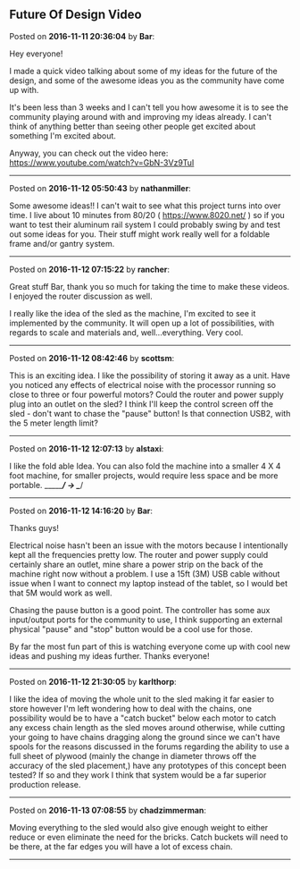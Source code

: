 ## Future Of Design Video
Posted on **2016-11-11 20:36:04** by **Bar**:

Hey everyone!

I made a quick video talking about some of my ideas for the future of the design, and some of the awesome ideas you as the community have come up with. 

It's been less than 3 weeks and I can't tell you how awesome it is to see the community playing around with and improving my ideas already. I can't think of anything better than seeing other people get excited about something I'm excited about.

Anyway, you can check out the video here: https://www.youtube.com/watch?v=GbN-3Vz9TuI

---

Posted on **2016-11-12 05:50:43** by **nathanmiller**:

Some awesome ideas!! I can't wait to see what this project turns into over time. 
I live about 10 minutes from 80/20 ( https://www.8020.net/ ) so if you want to test their aluminum rail system I could probably swing by and test out some ideas for you. Their stuff might work really well for a foldable frame and/or gantry system.

---

Posted on **2016-11-12 07:15:22** by **rancher**:

Great stuff Bar, thank you so much for taking the time to make these videos.  I enjoyed the router discussion as well.  

I really like the idea of the sled as the machine, I'm excited to see it implemented by the community.  It will open up a lot of possibilities, with regards to scale and materials and, well...everything.  Very cool.

---

Posted on **2016-11-12 08:42:46** by **scottsm**:

This is an exciting idea. I like the possibility of storing it away as a unit.
Have you noticed any effects of electrical noise with the processor running so close to three or four powerful motors? Could the router and power supply plug into an outlet on the sled? I think I'll keep the control screen off the sled - don't want to chase the "pause" button! Is that connection USB2, with the 5 meter length limit?

---

Posted on **2016-11-12 12:07:13** by **alstaxi**:

I like the fold able Idea. You can also fold the machine into a smaller 4 X 4 foot machine,  for smaller projects, would require less space and be more portable. \________/  ->   \____/

---

Posted on **2016-11-12 14:16:20** by **Bar**:

Thanks guys! 

Electrical noise hasn't been an issue with the motors because I intentionally kept all the frequencies pretty low. The router and power supply could certainly share an outlet, mine share a power strip on the back of the machine right now without a problem. I use a 15ft (3M) USB cable without issue when I want to connect my laptop instead of the tablet, so I would bet that 5M would work as well. 

Chasing the pause button is a good point. The controller has some aux input/output ports for the community to use, I think supporting an external physical "pause" and "stop" button would be a cool use for those.

By far the most fun part of this is watching everyone come up with cool new ideas and pushing my ideas further. Thanks everyone!

---

Posted on **2016-11-12 21:30:05** by **karlthorp**:

I like the idea of moving the whole unit to the sled making it far easier to store however I'm left wondering how to deal with the chains, one possibility would be to have a "catch bucket" below each motor to catch any excess chain length as the sled moves around otherwise, while cutting your going to have chains dragging along the ground since we can't have spools for the reasons discussed in the forums regarding the ability to use a full sheet of plywood (mainly the change in diameter throws off the accuracy of the sled placement,) have any prototypes of this concept been tested? If so and they work I think that system would be a far superior production release.

---

Posted on **2016-11-13 07:08:55** by **chadzimmerman**:

Moving everything to the sled would also give enough weight to either reduce or even eliminate the need for the bricks.  Catch buckets will need to be there, at the far edges you will have a lot of excess chain.

---

